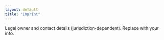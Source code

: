 ```yaml
---
layout: default
title: "Imprint"
---
```


Legal owner and contact details (jurisdiction-dependent). Replace with your info.
